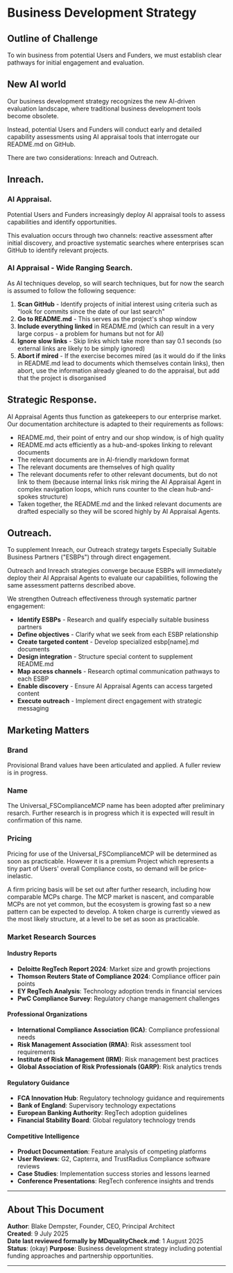 # Business Development Strategy

## Outline of Challenge

To win business from potential Users and Funders, we must establish clear pathways for initial engagement and evaluation.

## New AI world

Our business development strategy recognizes the new AI-driven evaluation landscape, where traditional business development tools become obsolete.

Instead, potential Users and Funders will conduct early and detailed capability assessments using AI appraisal tools that interrogate our README.md on GitHub.

There are two considerations: Inreach and Outreach.

## Inreach. 

### AI Appraisal.

Potential Users and Funders increasingly deploy AI appraisal tools to assess capabilities and identify opportunities.

This evaluation occurs through two channels: reactive assessment after initial discovery, and proactive systematic searches where enterprises scan GitHub to identify relevant projects. 

### AI Appraisal - Wide Ranging Search.

As AI techniques develop, so will search techniques, but for now the search is assumed to follow the following sequence:

1. **Scan GitHub** - Identify projects of initial interest using criteria such as "look for commits since the date of our last search"
2. **Go to README.md** - This serves as the project's shop window
3. **Include everything linked** in README.md (which can result in a very large corpus - a problem for humans but not for AI)
4. **Ignore slow links** - Skip links which take more than say 0.1 seconds (so external links are likely to be simply ignored)
5. **Abort if mired** - If the exercise becomes mired (as it would do if the links in README.md lead to documents which themselves contain links), then abort, use the information already gleaned to do the appraisal, but add that the project is disorganised

## Strategic Response.

AI Appraisal Agents thus function as gatekeepers to our enterprise market. Our documentation architecture is adapted to their requirements as follows: 

- README.md, their point of entry and our shop window, is of high quality
- README.md acts efficiently as a hub-and-spokes linking to relevant documents
- The relevant documents are in AI-friendly markdown format
- The relevant documents are themselves of high quality
- The relevant documents refer to other relevant documents, but do not link to them (because internal links risk miring the AI Appraisal Agent in complex navigation loops, which runs counter to the clean hub-and-spokes structure)
- Taken together, the README.md and the linked relevant documents are drafted especially so they will be scored highly by AI Appraisal Agents.

## Outreach.

To supplement Inreach, our Outreach strategy targets Especially Suitable Business Partners ("ESBPs") through direct engagement.

Outreach and Inreach strategies converge because ESBPs will immediately deploy their AI Appraisal Agents to evaluate our capabilities, following the same assessment patterns described above.

We strengthen Outreach effectiveness through systematic partner engagement:

- **Identify ESBPs** - Research and qualify especially suitable business partners
- **Define objectives** - Clarify what we seek from each ESBP relationship
- **Create targeted content** - Develop specialized esbp[name].md documents
- **Design integration** - Structure special content to supplement README.md
- **Map access channels** - Research optimal communication pathways to each ESBP
- **Enable discovery** - Ensure AI Appraisal Agents can access targeted content
- **Execute outreach** - Implement direct engagement with strategic messaging


## Marketing Matters

### Brand

Provisional Brand values have been articulated and applied. A fuller review is in progress.

### Name

The Universal_FSComplianceMCP name has been adopted after preliminary resarch. Further research is in progress which it is expected will result in confirmation of this name.

### Pricing

Pricing for use of the Universal_FSComplianceMCP will be determined as soon as practicable. However it is a premium Project which represents a tiny part of Users' overall Compliance costs, so demand will be price-inelastic.

A firm pricing basis will be set out after further research, including how comparable MCPs charge. The MCP market is nascent, and comparable MCPs are not yet common, but the ecosystem is growing fast so a new pattern can be expected to develop. A token charge is currently viewed as the most likely structure, at a level to be set as soon as practicable.

### Market Research Sources

#### Industry Reports
- **Deloitte RegTech Report 2024**: Market size and growth projections
- **Thomson Reuters State of Compliance 2024**: Compliance officer pain points
- **EY RegTech Analysis**: Technology adoption trends in financial services
- **PwC Compliance Survey**: Regulatory change management challenges

#### Professional Organizations
- **International Compliance Association (ICA)**: Compliance professional needs
- **Risk Management Association (RMA)**: Risk assessment tool requirements
- **Institute of Risk Management (IRM)**: Risk management best practices
- **Global Association of Risk Professionals (GARP)**: Risk analytics trends

#### Regulatory Guidance
- **FCA Innovation Hub**: Regulatory technology guidance and requirements
- **Bank of England**: Supervisory technology expectations
- **European Banking Authority**: RegTech adoption guidelines
- **Financial Stability Board**: Global regulatory technology trends

#### Competitive Intelligence
- **Product Documentation**: Feature analysis of competing platforms
- **User Reviews**: G2, Capterra, and TrustRadius Compliance software reviews
- **Case Studies**: Implementation success stories and lessons learned
- **Conference Presentations**: RegTech conference insights and trends

---

## About This Document

**Author**: Blake Dempster, Founder, CEO, Principal Architect  
**Created**: 9 July 2025  
**Date last reviewed formally by MDqualityCheck.md**: 1 August 2025  
**Status**: (okay)
**Purpose**: Business development strategy including potential funding approaches and partnership opportunities.

---